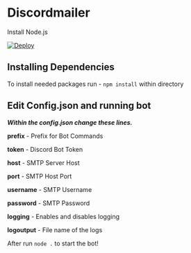# Discordmailer

Install Node.js

[![Deploy](https://www.herokucdn.com/deploy/button.svg)](https://heroku.com/deploy)

## Installing Dependencies 
 
To install needed packages run - `npm install`  within directory

## Edit Config.json and running bot
***Within the config.json change these lines.*** 

**prefix** - Prefix for Bot Commands

**token**  - Discord Bot Token 

**host** - SMTP Server Host 

**port** - SMTP Host Port

**username** - SMTP Username

**password** - SMTP Password 

**logging** - Enables and disables logging

**logoutput** - File name of the logs

After run `node .` to start the bot!
